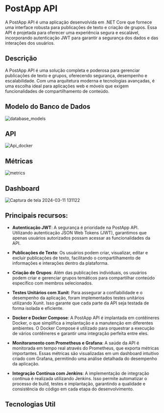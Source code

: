 # PostApp API

A PostApp API é uma aplicação desenvolvida em .NET Core que fornece uma interface robusta para publicações de texto e criação de grupos. Essa API é projetada para oferecer uma experiência segura e escalável, incorporando autenticação JWT para garantir a segurança dos dados e das interações dos usuários.

## Descrição

A PostApp API é uma solução completa e poderosa para gerenciar publicações de texto e grupos, oferecendo segurança, desempenho e escalabilidade. Com uma arquitetura moderna e tecnologias avançadas, é uma escolha ideal para aplicações web e móveis que exigem funcionalidades de compartilhamento de conteúdo.

## Modelo do Banco de Dados

![database_models](https://github.com/LSaints/PostAppApi/assets/132153413/ed89b04c-9d9e-448b-97ac-eaab833424be)

## API

![Api_docker](https://github.com/LSaints/PostAppApi/assets/132153413/833b74fe-114a-478e-bd38-b254118c063c)

## Métricas

![metrics](https://github.com/LSaints/PostAppApi/assets/132153413/ddc34b6f-f739-45ca-895e-1007f39a1bc0)

## Dashboard

![Captura de tela 2024-03-11 131122](https://github.com/LSaints/PostAppApi/assets/132153413/7ae1e3a2-031e-4885-9023-03725c91b3ec)

## Principais recursos:

- **Autenticação JWT**: A segurança é prioridade na PostApp API. Utilizando autenticação JSON Web Tokens (JWT), garantimos que apenas usuários autorizados possam acessar as funcionalidades da API.
  
- **Publicações de Texto**: Os usuários podem criar, visualizar, editar e excluir publicações de texto, facilitando o compartilhamento de informações e interações dentro da plataforma.

- **Criação de Grupos**: Além das publicações individuais, os usuários podem criar e gerenciar grupos temáticos para compartilhar conteúdo específico com membros selecionados.

- **Testes Unitários com Xunit**: Para assegurar a confiabilidade e o desempenho da aplicação, foram implementados testes unitários utilizando Xunit. Isso garante que cada parte da API seja testada de forma isolada e eficiente.

- **Docker e Docker Compose**: A PostApp API é implantada em contêineres Docker, o que simplifica a implantação e a manutenção em diferentes ambientes. O Docker Compose é utilizado para orquestrar a execução de vários contêineres e garantir uma integração perfeita entre eles.

- **Monitoramento com Prometheus e Grafana**: A saúde da API é monitorada em tempo real através do Prometheus, que exporta métricas importantes. Essas métricas são visualizadas em um dashboard intuitivo criado com Grafana, permitindo uma análise detalhada do desempenho da aplicação.

- **Integração Contínua com Jenkins**: A implementação de integração contínua é realizada utilizando Jenkins. Isso permite automatizar o processo de build, testes e implantação, garantindo a qualidade e consistência do código em cada etapa do desenvolvimento.

## Tecnologias Util
